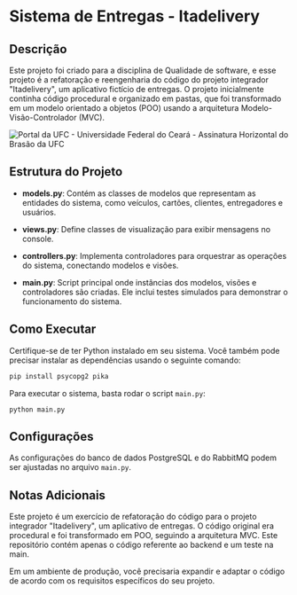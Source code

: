 # Sistema de Entregas - Itadelivery

## Descrição

Este projeto foi criado para a disciplina de Qualidade de software, e esse projeto é a refatoração e reengenharia do código do projeto integrador "Itadelivery", um aplicativo fictício de entregas. O projeto inicialmente continha código procedural e organizado em pastas, que foi transformado em um modelo orientado a objetos (POO) usando a arquitetura Modelo-Visão-Controlador (MVC).

![Portal da UFC - Universidade Federal do Ceará - Assinatura Horizontal do  Brasão da UFC](https://www.ufc.br/images/_images/a_universidade/identidade_visual/brasao/brasao1_horizontal_cor_72dpi.png)

## Estrutura do Projeto

- **models.py**: Contém as classes de modelos que representam as entidades do sistema, como veículos, cartões, clientes, entregadores e usuários.

- **views.py**: Define classes de visualização para exibir mensagens no console.

- **controllers.py**: Implementa controladores para orquestrar as operações do sistema, conectando modelos e visões.

- **main.py**: Script principal onde instâncias dos modelos, visões e controladores são criadas. Ele inclui testes simulados para demonstrar o funcionamento do sistema.

## Como Executar

Certifique-se de ter Python instalado em seu sistema. Você também pode precisar instalar as dependências usando o seguinte comando:

```bash
pip install psycopg2 pika
```

Para executar o sistema, basta rodar o script `main.py`:

```
python main.py
```

## Configurações

As configurações do banco de dados PostgreSQL e do RabbitMQ podem ser ajustadas no arquivo `main.py`.

## Notas Adicionais

Este projeto é um exercício de refatoração do código para o projeto integrador "Itadelivery", um aplicativo de entregas. O código original era procedural e foi transformado em POO, seguindo a arquitetura MVC. Este repositório contém apenas o código referente ao backend e um teste na main.

Em um ambiente de produção, você precisaria expandir e adaptar o código de acordo com os requisitos específicos do seu projeto.

